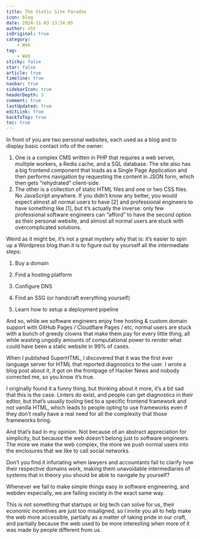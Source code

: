 ```yaml
---
title: The Static Site Paradox
icon: blog
date: 2024-11-03 13:54:05
author: sht
isOriginal: true
category: 
    - Web
tag:
    - Web
sticky: false
star: false
article: true
timeline: true
navbar: true
sidebarIcon: true
headerDepth: 5
comment: true
lastUpdated: true
editLink: true
backToTop: true
toc: true
---
```


In front of you are two personal websites, each used as a blog and to display basic contact info of the owner:

1. One is a complex CMS written in PHP that requires a web server, multiple workers, a Redis cache, and a SQL database. The site also has a big frontend component that loads as a Single Page Application and then performs navigation by requesting the content in JSON form, which then gets “rehydrated” client-side.
2. The other is a collection of static HTML files and one or two CSS files. No JavaScript anywhere.
    If you didn’t know any better, you would expect almost all normal users to have [2] and professional engineers to have something like [1], but it’s actually the inverse: only few professional software engineers can “afford” to have the second option as their personal website, and almost all normal users are stuck with overcomplicated solutions.

Weird as it might be, it’s not a great mystery why that is: it’s easier to spin up a Wordpress blog than it is to figure out by yourself all the intermediate steps:

1. Buy a domain

2. Find a hosting platform

3. Configure DNS

4. Find an SSG (or handcraft everything yourself)

5. Learn how to setup a deployment pipeline


And so, while we software engineers enjoy free hosting & custom domain support with GitHub Pages / Cloudflare Pages / etc, normal users are stuck with a bunch of greedy clowns that make them pay for every little thing, all while wasting ungodly amounts of computational power to render what could have been a static website in 99% of cases.

When I published SuperHTML, I discovered that it was the first ever language server for HTML that reported diagnostics to the user. I wrote a blog post about it, it got on the frontpage of Hacker News and nobody corrected me, so you know it’s true.

I originally found it a funny thing, but thinking about it more, it’s a bit sad that this is the case. Linters do exist, and people can get diagnostics in their editor, but that’s usually tooling tied to a specific frontend framework and not vanilla HTML, which leads to people opting to use frameworks even if they don’t really have a real need for all the complexity that those frameworks bring.

And that’s bad in my opinion. Not because of an abstract appreciation for simplicity, but because the web doesn’t belong just to software engineers. The more we make the web complex, the more we push normal users into the enclosures that we like to call social networks.

Don’t you find it infuriating when lawyers and accountants fail to clarify how their respective domains work, making them unavoidable intermediaries of systems that in theory you should be able to navigate by yourself?

Whenever we fail to make simple things easy in software engineering, and webdev especially, we are failing society in the exact same way.

This is not something that startups or big tech can solve for us, their economic incentives are just too misaligned, so I invite you all to help make the web more accessible, partially as a matter of taking pride in our craft, and partially because the web used to be more interesting when more of it was made by people different from us.

